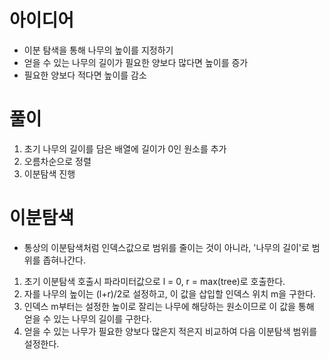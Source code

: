 # 아이디어

-   이분 탐색을 통해 나무의 높이를 지정하기
-   얻을 수 있는 나무의 길이가 필요한 양보다 많다면 높이를 증가
-   필요한 양보다 적다면 높이를 감소

# 풀이

1. 초기 나무의 길이를 담은 배열에 길이가 0인 원소를 추가
2. 오름차순으로 정렬
3. 이분탐색 진행

# 이분탐색

-   통상의 이분탐색처럼 인덱스값으로 범위를 줄이는 것이 아니라, '나무의 길이'로 범위를 좁혀나간다.

1. 초기 이분탐색 호출시 파라미터값으로 l = 0, r = max(tree)로 호출한다.
2. 자를 나무의 높이는 (l+r)/2로 설정하고, 이 값을 삽입할 인덱스 위치 m을 구한다.
3. 인덱스 m부터는 설정한 높이로 잘리는 나무에 해당하는 원소이므로 이 값을 통해 얻을 수 있는 나무의 길이를 구한다.
4. 얻을 수 있는 나무가 필요한 양보다 많은지 적은지 비교하여 다음 이분탐색 범위를 설정한다.
